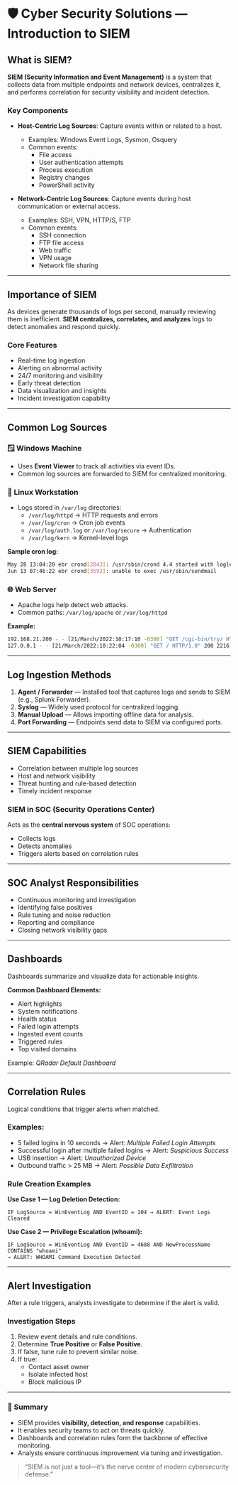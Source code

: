 # 🛡️ Cyber Security Solutions — Introduction to SIEM

## What is SIEM?

**SIEM (Security Information and Event Management)** is a system that collects data from multiple endpoints and network devices, centralizes it, and performs correlation for security visibility and incident detection.

### Key Components
- **Host-Centric Log Sources**: Capture events within or related to a host.
  - Examples: Windows Event Logs, Sysmon, Osquery
  - Common events:
    - File access
    - User authentication attempts
    - Process execution
    - Registry changes
    - PowerShell activity

- **Network-Centric Log Sources**: Capture events during host communication or external access.
  - Examples: SSH, VPN, HTTP/S, FTP
  - Common events:
    - SSH connection
    - FTP file access
    - Web traffic
    - VPN usage
    - Network file sharing

---

## Importance of SIEM

As devices generate thousands of logs per second, manually reviewing them is inefficient. **SIEM centralizes, correlates, and analyzes** logs to detect anomalies and respond quickly.

### Core Features
- Real-time log ingestion
- Alerting on abnormal activity
- 24/7 monitoring and visibility
- Early threat detection
- Data visualization and insights
- Incident investigation capability

---

## Common Log Sources

### 🪟 Windows Machine
- Uses **Event Viewer** to track all activities via event IDs.
- Common log sources are forwarded to SIEM for centralized monitoring.

### 🐧 Linux Workstation
- Logs stored in `/var/log` directories:
  - `/var/log/httpd` → HTTP requests and errors
  - `/var/log/cron` → Cron job events
  - `/var/log/auth.log` or `/var/log/secure` → Authentication
  - `/var/log/kern` → Kernel-level logs

**Sample cron log:**
```bash
May 28 13:04:20 ebr crond[2843]: /usr/sbin/crond 4.4 started with loglevel notice
Jun 13 07:46:22 ebr crond[3592]: unable to exec /usr/sbin/sendmail
```

### 🌐 Web Server
- Apache logs help detect web attacks.
- Common paths: `/var/log/apache` or `/var/log/httpd`

**Example:**
```bash
192.168.21.200 - - [21/March/2022:10:17:10 -0300] "GET /cgi-bin/try/ HTTP/1.0" 200 3395
127.0.0.1 - - [21/March/2022:10:22:04 -0300] "GET / HTTP/1.0" 200 2216
```

---

## Log Ingestion Methods

1. **Agent / Forwarder** — Installed tool that captures logs and sends to SIEM (e.g., Splunk Forwarder).
2. **Syslog** — Widely used protocol for centralized logging.
3. **Manual Upload** — Allows importing offline data for analysis.
4. **Port Forwarding** — Endpoints send data to SIEM via configured ports.

---

## SIEM Capabilities

- Correlation between multiple log sources
- Host and network visibility
- Threat hunting and rule-based detection
- Timely incident response

### SIEM in SOC (Security Operations Center)
Acts as the **central nervous system** of SOC operations:
- Collects logs
- Detects anomalies
- Triggers alerts based on correlation rules

---

## SOC Analyst Responsibilities

- Continuous monitoring and investigation
- Identifying false positives
- Rule tuning and noise reduction
- Reporting and compliance
- Closing network visibility gaps

---

## Dashboards

Dashboards summarize and visualize data for actionable insights.

**Common Dashboard Elements:**
- Alert highlights
- System notifications
- Health status
- Failed login attempts
- Ingested event counts
- Triggered rules
- Top visited domains

Example: *QRadar Default Dashboard*

---

## Correlation Rules

Logical conditions that trigger alerts when matched.

### Examples:
- 5 failed logins in 10 seconds → Alert: *Multiple Failed Login Attempts*
- Successful login after multiple failed logins → Alert: *Suspicious Success*
- USB insertion → Alert: *Unauthorized Device*
- Outbound traffic > 25 MB → Alert: *Possible Data Exfiltration*

### Rule Creation Examples

**Use Case 1 — Log Deletion Detection:**
```text
IF LogSource = WinEventLog AND EventID = 104 → ALERT: Event Logs Cleared
```

**Use Case 2 — Privilege Escalation (whoami):**
```text
IF LogSource = WinEventLog AND EventID = 4688 AND NewProcessName CONTAINS "whoami"
→ ALERT: WHOAMI Command Execution Detected
```

---

## Alert Investigation

After a rule triggers, analysts investigate to determine if the alert is valid.

### Investigation Steps
1. Review event details and rule conditions.
2. Determine **True Positive** or **False Positive**.
3. If false, tune rule to prevent similar noise.
4. If true:
   - Contact asset owner
   - Isolate infected host
   - Block malicious IP

---

### 🧩 Summary

- SIEM provides **visibility, detection, and response** capabilities.
- It enables security teams to act on threats quickly.
- Dashboards and correlation rules form the backbone of effective monitoring.
- Analysts ensure continuous improvement via tuning and investigation.

> “SIEM is not just a tool—it’s the nerve center of modern cybersecurity defense.”
